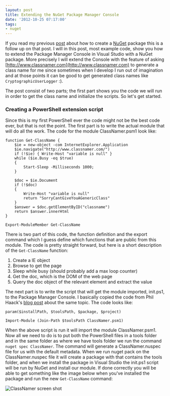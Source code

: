 ```yaml
---
layout: post
title: Extending the NuGet Package Manager Console
date: '2012-10-25 07:17:00'
tags:
- nuget
---
```


If you read my previous [post](http://blog.tomasjansson.com/2011/04/creating-a-nuget-package/) about how to create a [NuGet](http://www.nuget.org) package this is a follow up on that post. I will in this post, most example code, show you how to extend the Package Manager Console in Visual Studio with a NuGet package. More precisely I will extend the Console with the feature of asking [http://www.classnamer.com](http://www.classnamer.com) to generate a class name for me since sometimes when I develop I run out of imagination and at those points it can be good to get generated class names like `CryptographicUserLogger` :).

The post consist of two parts; the first part shows you the code we will run in order to get the class name and initialize the scripts. So let's get started.

### Creating a PowerShell extension script
Since this is my first PowerShell ever the code might not be the best code ever, but that is not the point. The first part is to write the actual module that will do all the work. The code for the module ClassNamer.psm1 look like:

    function Get-ClassName {
        $ie = new-object -com InternetExplorer.Application
        $ie.navigate("http://www.classnamer.com/")
        if (!$ie) { Write-Host "variable is null" }
        while ($ie.Busy -eq $true) 
        { 
            Start-Sleep -Milliseconds 1000; 
        } 

        $doc = $ie.Document
        if (!$doc) 
        { 
            Write-Host "variable is null"
            return "SorryCantGiveYouAGenericClass" 
        }
        $answer = $doc.getElementByID("classname") 
        return $answer.innerHtml
    }

    Export-ModuleMember Get-ClassName

There is two part of this code, the function definition and the export command which I guess define which functions that are public from this module. The code is pretty straight forward, but here is a short description of the `Get-ClassName` function:

1. Create a IE object
2. Browse to get the page
3. Sleep while busy (should probably add a max loop counter)
4. Get the doc, which is the DOM of the web page
5. Query the doc object of the relevant element and extract the value

The next part is to write the script that will get the module imported, init.ps1, to the Package Manager Console. I basically copied the code from Phil Haack's [blog post](http://haacked.com/archive/2011/04/19/writing-a-nuget-package-that-adds-a-command-to-the.aspx) about the same topic. The code looks like: 

    param($installPath, $toolsPath, $package, $project)

    Import-Module (Join-Path $toolsPath ClassNamer.psm1)

When the above script is run it will import the module ClassNamer.psm1. Now all we need to do is to put both the PowerShell files in a tools folder and in the same folder as where we have tools folder we run the command `nuget spec ClassNamer`. The command will generate a ClassNamer.nuspec file for us with the default metadata. When we run nuget pack on the ClassNamer.nuspec file it will create a package with that contains the tools folder, and when we install the package in Visual Studio the init.ps1 script will be run by NuGet and install our module. If done correctly you will be able to get something like the image below when you've installed the package and run the new `Get-ClassName` command:

![ClassNamer screen shot](http://media.tomasjansson.com/2011/05/ClassNamer.png)